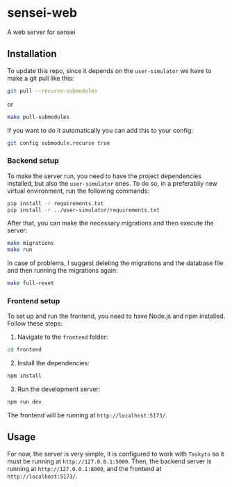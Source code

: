 # sensei-web

A web server for sensei

## Installation

To update this repo, since it depends on the `user-simulator` we have to make a git pull like this:

```bash
git pull --recurse-submodules
```
or

```bash
make pull-submodules
```

If you want to do it automatically you can add this to your config:

```bash
git config submodule.recurse true
```

### Backend setup

To make the server run, you need to have the project dependencies installed, but also the `user-simulator` ones. To do so, in a preferabily new virtual environment, run the following commands:

```bash
pip install -r requirements.txt
pip install -r ../user-simulator/requirements.txt
```

After that, you can make the necessary migrations and then execute the server:

```bash
make migrations
make run
```

In case of problems, I suggest deleting the migrations and the database file and then running the migrations again:

```bash
make full-reset
```

### Frontend setup

To set up and run the frontend, you need to have Node.js and npm installed. Follow these steps:

1. Navigate to the `frontend` folder:

```bash
cd frontend
```

2. Install the dependencies:

```bash
npm install
```

3. Run the development server:

```bash
npm run dev
```

The frontend will be running at `http://localhost:5173/`.


## Usage

For now, the server is very simple, it is configured to work with `Taskyto` so it must be running at `http://127.0.0.1:5000`. Then, the backend server is running at `http://127.0.0.1:8000`, and the frontend at `http://localhost:5173/`.
